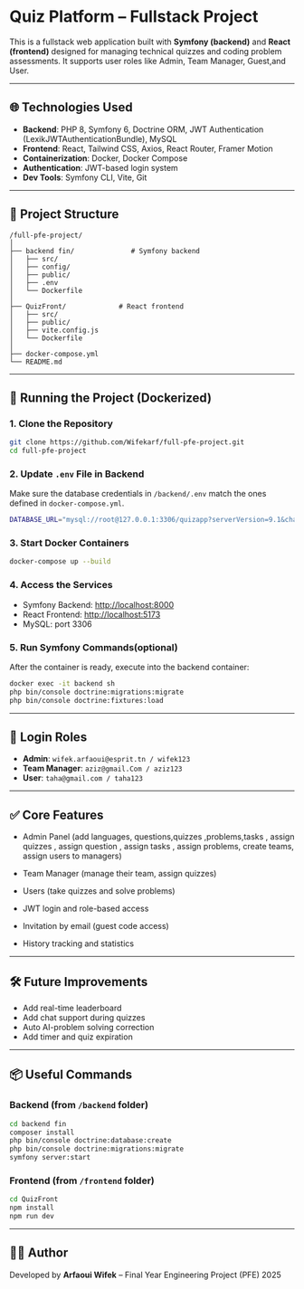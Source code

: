 # Quiz Platform – Fullstack Project

This is a fullstack web application built with **Symfony (backend)** and **React (frontend)** designed for managing technical quizzes and coding problem assessments. It supports user roles like Admin,  Team Manager, Guest,and User.

---

## 🌐 Technologies Used

- **Backend**: PHP 8, Symfony 6, Doctrine ORM, JWT Authentication (LexikJWTAuthenticationBundle), MySQL
- **Frontend**: React, Tailwind CSS, Axios, React Router, Framer Motion
- **Containerization**: Docker, Docker Compose
- **Authentication**: JWT-based login system
- **Dev Tools**: Symfony CLI, Vite, Git

---

## 📁 Project Structure

```
/full-pfe-project/
│
├── backend fin/              # Symfony backend
│   ├── src/
│   ├── config/
│   ├── public/
│   ├── .env
│   └── Dockerfile
│
├── QuizFront/             # React frontend
│   ├── src/
│   ├── public/
│   ├── vite.config.js
│   └── Dockerfile
│
├── docker-compose.yml
└── README.md
```

---

## 🚀 Running the Project (Dockerized)

### 1. Clone the Repository

```bash
git clone https://github.com/Wifekarf/full-pfe-project.git
cd full-pfe-project
```

### 2. Update `.env` File in Backend

Make sure the database credentials in `/backend/.env` match the ones defined in `docker-compose.yml`.

```bash
DATABASE_URL="mysql://root@127.0.0.1:3306/quizapp?serverVersion=9.1&charset=utf8mb4"
```

### 3. Start Docker Containers

```bash
docker-compose up --build
```

### 4. Access the Services

- Symfony Backend: [http://localhost:8000](http://localhost:8000)
- React Frontend: [http://localhost:5173](http://localhost:5173)
- MySQL: port 3306

### 5. Run Symfony Commands(optional)

After the container is ready, execute into the backend container:

```bash
docker exec -it backend sh
php bin/console doctrine:migrations:migrate
php bin/console doctrine:fixtures:load
```

---

## 🔑 Login Roles

- **Admin**: `wifek.arfaoui@esprit.tn / wifek123`
- **Team Manager**: `aziz@gmail.Com / aziz123`
- **User**: `taha@gmail.com / taha123`

---

## ✅ Core Features

- Admin Panel (add languages, questions,quizzes ,problems,tasks ,  assign quizzes , assign question , assign tasks , assign problems, create teams, assign users to managers)

- Team Manager (manage their team, assign quizzes)
- Users (take quizzes and solve problems)
- JWT login and role-based access
- Invitation by email (guest code access)
- History tracking and statistics


---

## 🛠️ Future Improvements

- Add real-time leaderboard
- Add chat support during quizzes
- Auto AI-problem solving correction 
- Add timer and quiz expiration


---

## 📦 Useful Commands

### Backend (from `/backend` folder)
```bash
cd backend fin
composer install
php bin/console doctrine:database:create
php bin/console doctrine:migrations:migrate
symfony server:start
```

### Frontend (from `/frontend` folder)
```bash
cd QuizFront
npm install
npm run dev
```

---

## 👨‍💻 Author

Developed by **Arfaoui Wifek** – Final Year Engineering Project (PFE) 2025
